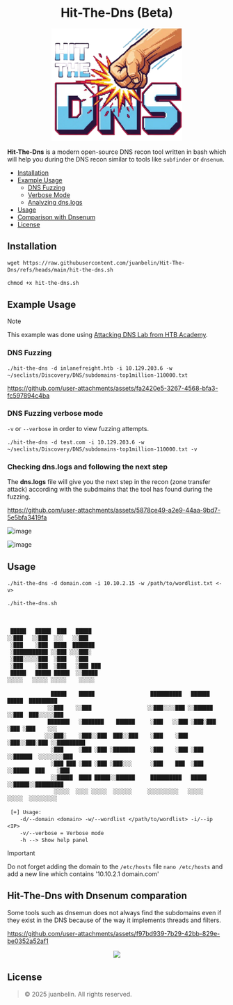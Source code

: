 <h1 align="center"> Hit-The-Dns (Beta)</h1>

<p align="center">
  <img src="assets/img/Logo.png" alt="Logo" width="300"/>
</p>


**Hit-The-Dns** is a modern open-source DNS recon tool written in bash which will help you during the DNS recon similar to tools like `subfinder` or `dnsenum`.

- [Installation](#installation)
- [Example Usage](#example-usage)
  - [DNS Fuzzing](#dns-fuzzing)
  - [Verbose Mode](#dns-fuzzing-verbose-mode)
  - [Analyzing dns.logs](#checking-dnslogs-and-following-the-next-step)
- [Usage](#usage)
- [Comparison with Dnsenum](#hit-the-dns-with-dnsenum-comparation)
- [License](#license)

## Installation 
```
wget https://raw.githubusercontent.com/juanbelin/Hit-The-Dns/refs/heads/main/hit-the-dns.sh
```

```
chmod +x hit-the-dns.sh
```

## Example Usage
> [!NOTE]
> This example was done using [Attacking DNS Lab from HTB Academy](https://academy.hackthebox.com/module/116/section/1512).

### DNS Fuzzing 
```
./hit-the-dns -d inlanefreight.htb -i 10.129.203.6 -w ~/seclists/Discovery/DNS/subdomains-top1million-110000.txt
```

https://github.com/user-attachments/assets/fa2420e5-3267-4568-bfa3-fc597894c4ba


### DNS Fuzzing verbose mode  
`-v` or `--verbose` in order to view fuzzing attempts.

```
./hit-the-dns -d test.com -i 10.129.203.6 -w ~/seclists/Discovery/DNS/subdomains-top1million-110000.txt -v
```

### Checking dns.logs and following the next step
The **dns.logs** file will give you the next step in the recon (zone transfer attack) according with the subdmains that the tool has found during the fuzzing.



https://github.com/user-attachments/assets/5878ce49-a2e9-44aa-9bd7-5e5bfa3419fa



![image](https://github.com/user-attachments/assets/257d4d61-3936-43cd-bfc2-0b0cc1990872)

![image](https://github.com/user-attachments/assets/568ac592-3c0f-4b06-bcbe-be5f4c952a96)



## Usage 

```
./hit-the-dns -d domain.com -i 10.10.2.15 -w /path/to/wordlist.txt <-v>
```

```
./hit-the-dns.sh



 █████   █████  ███   █████                                                             
░░███   ░░███  ░░░   ░░███                                                              
 ░███    ░███  ████  ███████                                                            
 ░███████████ ░░███ ░░░███░                                                             
 ░███░░░░░███  ░███   ░███                                                              
 ░███    ░███  ░███   ░███ ███                                                          
 █████   █████ █████  ░░█████                                                           
░░░░░   ░░░░░ ░░░░░    ░░░░░                                                            

              █████    █████                  ██████████   ██████   █████  █████████    
             ░░███    ░░███                  ░░███░░░░███ ░░██████ ░░███  ███░░░░░███   
             ███████   ░███████    ██████     ░███   ░░███ ░███░███ ░███ ░███    ░░░    
            ░░░███░    ░███░░███  ███░░███    ░███    ░███ ░███░░███░███ ░░█████████    
              ░███     ░███ ░███ ░███████     ░███    ░███ ░███ ░░██████  ░░░░░░░░███   
              ░███ ███ ░███ ░███ ░███░░░      ░███    ███  ░███  ░░█████  ███    ░███   
              ░░█████  ████ █████░░██████     ██████████   █████  ░░█████░░█████████    
               ░░░░░  ░░░░ ░░░░░  ░░░░░░     ░░░░░░░░░░   ░░░░░    ░░░░░  ░░░░░░░░░     

 [+] Usage:
	-d/--domain <domain> -w/--wordlist </path/to/wordlist> -i/--ip <IP>
	-v/--verbose = Verbose mode
	-h --> Show help panel
```

> [!IMPORTANT]
> Do not forget adding the domain to the `/etc/hosts` file
> `nano /etc/hosts` and add a new line which contains '10.10.2.1 domain.com'


## Hit-The-Dns with Dnsenum comparation
Some tools such as dnsemun does not always find the subdomains even if they exist in the DNS because of the way it implements threads and filters.

https://github.com/user-attachments/assets/f97bd939-7b29-42bb-829e-be0352a52af1

<p align="center">
  <img width="250" src="https://github.com/user-attachments/assets/159cf532-f0db-4101-b634-a3861c10ccc2"
</p>

## License
> © 2025 juanbelin. All rights reserved.
